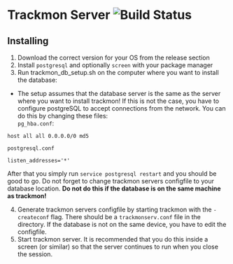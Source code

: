 # Trackmon Server ![Build Status][build]

## Installing
1. Download the correct version for your OS from the release section
2. Install `postgresql` and optionally `screen` with your package manager
3. Run trackmon_db_setup.sh on the computer where you want to install the database:  
  * The setup assumes that the database server is the same as the server where you want to install trackmon!
  If this is not the case, you have to configure postgreSQL to accept connections from the network. You can do this by changing these files:  
  `pg_hba.conf`:  
  ```
  host all all 0.0.0.0/0 md5
  ```  
  `postgresql.conf`  
  ```
  listen_addresses='*'
  ```  
  After that you simply run `service postgresql restart` and you should be good to go. Do not forget to change trackmon servers configfile to your database location. **Do not do this if the database is on the same machine as trackmon!**  

4. Generate trackmon servers configfile by starting trackmon with the `-createconf` flag. There should be a `trackmonserv.conf` file in the directory. If the database is not on the same device, you have to edit the configfile.
5. Start trackmon server. It is recommended that you do this inside a screen (or similar) so that the server continues to run when you close the session.

[build]: https://api.travis-ci.org/trackmon/trackmon-server.svg?branch=master
